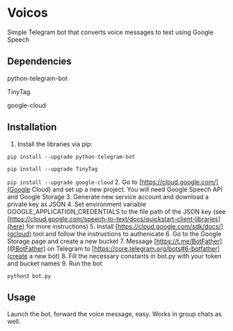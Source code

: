 # Voicos
Simple Telegram bot that converts voice messages to text using Google Speech

## Dependencies
python-telegram-bot

TinyTag

google-cloud

## Installation
1. Install the libraries via pip:

`pip install --upgrade python-telegram-bot`

`pip install --upgrade TinyTag`

`pip install --upgrade google-cloud`
2. Go to [https://cloud.google.com/](Google Cloud) and set up a new project. You will need Google Speech API and Google Storage
3. Generate new service account and download a private key as JSON
4. Set environment variable GOOGLE_APPLICATION_CREDENTIALS to the file path of the JSON key (see [https://cloud.google.com/speech-to-text/docs/quickstart-client-libraries](here) for more instructions)
5. Install [https://cloud.google.com/sdk/docs/](gcloud) tool and follow the instructions to authenicate
6. Go to the Google Storage page and create a new bucket
7. Message [https://t.me/BotFather](@BotFather) on Telegram to [https://core.telegram.org/bots#6-botfather](create a new bot)
8. Fill the necessary constants in bot.py with your token and bucket names
9. Run the bot

`python3 bot.py`

## Usage
Launch the bot, forward the voice message, easy. Works in group chats as well.
